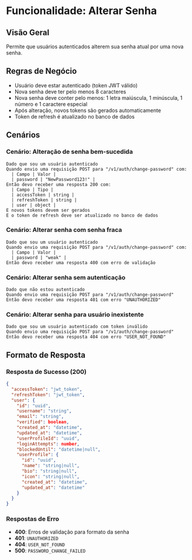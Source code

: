 # Funcionalidade: Alterar Senha

## Visão Geral
Permite que usuários autenticados alterem sua senha atual por uma nova senha.

## Regras de Negócio
- Usuário deve estar autenticado (token JWT válido)
- Nova senha deve ter pelo menos 8 caracteres
- Nova senha deve conter pelo menos: 1 letra maiúscula, 1 minúscula, 1 número e 1 caractere especial
- Após alteração, novos tokens são gerados automaticamente
- Token de refresh é atualizado no banco de dados

## Cenários

### Cenário: Alteração de senha bem-sucedida
```gherkin
Dado que sou um usuário autenticado
Quando envio uma requisição POST para "/v1/auth/change-password" com:
  | Campo | Valor |
  | password | "NewPassword123!" |
Então devo receber uma resposta 200 com:
  | Campo | Tipo |
  | accessToken | string |
  | refreshToken | string |
  | user | object |
E novos tokens devem ser gerados
E o token de refresh deve ser atualizado no banco de dados
```

### Cenário: Alterar senha com senha fraca
```gherkin
Dado que sou um usuário autenticado
Quando envio uma requisição POST para "/v1/auth/change-password" com:
  | Campo | Valor |
  | password | "weak" |
Então devo receber uma resposta 400 com erro de validação
```

### Cenário: Alterar senha sem autenticação
```gherkin
Dado que não estou autenticado
Quando envio uma requisição POST para "/v1/auth/change-password"
Então devo receber uma resposta 401 com erro "UNAUTHORIZED"
```

### Cenário: Alterar senha para usuário inexistente
```gherkin
Dado que sou um usuário autenticado com token inválido
Quando envio uma requisição POST para "/v1/auth/change-password"
Então devo receber uma resposta 404 com erro "USER_NOT_FOUND"
```

## Formato de Resposta

### Resposta de Sucesso (200)
```json
{
  "accessToken": "jwt_token",
  "refreshToken": "jwt_token",
  "user": {
    "id": "uuid",
    "username": "string",
    "email": "string",
    "verified": boolean,
    "created_at": "datetime",
    "updated_at": "datetime",
    "userProfileId": "uuid",
    "loginAttempts": number,
    "blockedUntil": "datetime|null",
    "userProfile": {
      "id": "uuid",
      "name": "string|null",
      "bio": "string|null",
      "icon": "string|null",
      "created_at": "datetime",
      "updated_at": "datetime"
    }
  }
}
```

### Respostas de Erro
- **400**: Erros de validação para formato da senha
- **401**: `UNAUTHORIZED`
- **404**: `USER_NOT_FOUND`
- **500**: `PASSWORD_CHANGE_FAILED`
